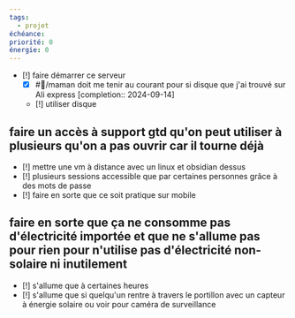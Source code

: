 ```yaml
---
tags:
  - projet
échéance:
priorité: 0
énergie: 0
---
```

- [!] faire démarrer ce serveur
	- [X] #👤/maman doit me tenir au courant pour si disque que j'ai trouvé sur Ali express  [completion:: 2024-09-14]
	- [!] utiliser disque
## faire un accès à support gtd qu'on peut utiliser à plusieurs qu'on a pas ouvrir car il tourne déjà
- [!] mettre une vm à distance avec un linux et obsidian dessus
- [!] plusieurs sessions accessible que par certaines personnes grâce à des mots de passe
- [!] faire en sorte que ce soit pratique sur mobile
## faire en sorte que ça ne consomme pas d'électricité importée et que ne s'allume pas pour rien pour n'utilise pas d'électricité non-solaire ni inutilement
- [!] s'allume que à certaines heures
- [!] s'allume que si quelqu'un rentre à travers le portillon avec un capteur à énergie solaire ou voir pour caméra de surveillance